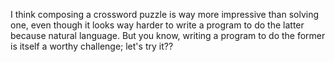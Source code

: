 I think composing a crossword puzzle is way more impressive than
solving one, even though it looks way harder to write a program to do
the latter because natural language. But you know, writing a program
to do the former is itself a worthy challenge; let's try it??